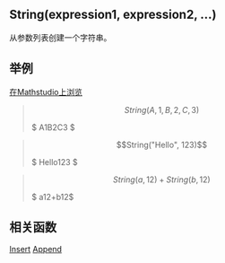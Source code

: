 ## String(expression1, expression2, ...)

从参数列表创建一个字符串。


## 举例  
[在Mathstudio上浏览](http://mathstud.io/?input[0]=U3RyaW5nKEEsMSxCLDIsQywzKQ%3D%3D&input[1]=U3RyaW5nKCJIZWxsbyIsIDEyMyk%3D&input[2]=U3RyaW5nKGEsMTIpK1N0cmluZyhiLDEyKQ%3D%3D)




>   ```math
>   String(A, 1, B, 2, C, 3)
>   ```
>   $ A1B2C3 $


>   ```math
>   String("Hello", 123)
>   ```
>   $ Hello123 $


>   ```math
>   String(a, 12)+String(b, 12)
>   ```
>   $ a12+b12$


## 相关函数

[Insert](I/Insert)
[Append](A/Append)
